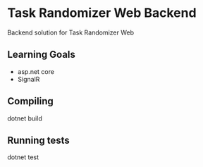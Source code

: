 # Task Randomizer Web Backend
Backend solution for Task Randomizer Web

## Learning Goals
 * asp.net core
 * SignalR
 
## Compiling
dotnet build

## Running tests
dotnet test
